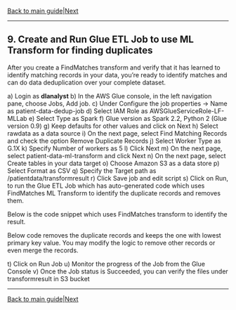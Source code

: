 [Back to main guide](../README.md)|[Next](sct.md)

___

## 9. Create and Run Glue ETL Job to use ML Transform for finding duplicates

After you create a FindMatches transform and verify that it has learned to identify matching records in your data, you’re ready to identify matches and can do data deduplication over your complete dataset.

a) Login as **dlanalyst**
b) In the AWS Glue console, in the left navigation pane, choose Jobs, Add job.
c) Under Configure the job properties → Name as patient-data-dedup-job
d) Select IAM Role as AWSGlueServiceRole-LF-MLLab
e) Select Type as Spark f) Glue version as Spark 2.2, Python 2 (Glue version 0.9)
g) Keep defaults for other values and click on Next
h) Select rawdata as a data source
i) On the next page, select Find Matching Records and check the option Remove Duplicate Records 
j) Select Worker Type as G.1X 
k) Specify Number of workers as 5
l) Click Next
m) On the next page, select patient-data-ml-transform and click Next
n) On the next page, select Create tables in your data target
o) Choose Amazon S3 as a data store
p) Select Format as CSV q) Specify the Target path as <S3Bucket>/patientdata/transformresult
r) Click Save job and edit script
s) Click on Run, to run the Glue ETL Job which has auto-generated code which uses FindMatches ML Transform to identify the duplicate records and removes them.

Below is the code snippet which uses FindMatches transform to identify the result.

Below code removes the duplicate records and keeps the one with lowest primary key value. You may modify the logic to remove other records or even merge the records.

t) Click on Run Job
u) Monitor the progress of the Job from the Glue Console
v) Once the Job status is Succeeded, you can verify the files under transformresult in S3 bucket


___

[Back to main guide](../README.md)|[Next](sct.md)
